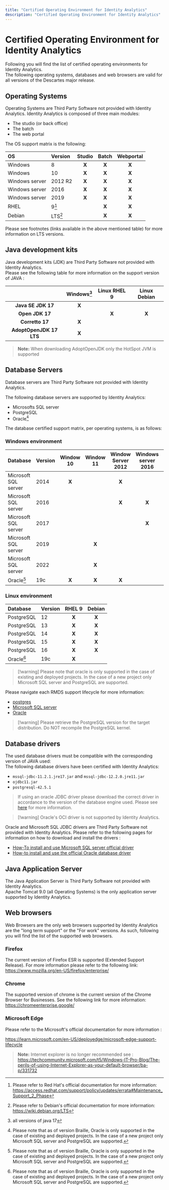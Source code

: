```yaml
---
title: "Certified Operating Environment for Identity Analytics"
description: "Certified Operating Environment for Identity Analytics"
---
```


# Certified Operating Environment for Identity Analytics

Following you will find the list of certified operating environments for Identity Analytics.  
The following operating systems, databases and web browsers are valid for all versions of the Descartes major release.  

## Operating Systems  

Operating Systems are Third Party Software not provided with Identity Analytics.
Identity Analytics is composed of three main modules:

- The studio (or back office)
- The batch  
- The web portal  

The OS support matrix is the following:

| **OS**         | **Version**     | **Studio** | **Batch** | **Webportal** |
| :------------- | :-------------- | :--------: | :-------: | :-----------: |
| Windows        | 8               |   **X**    |   **X**   |     **X**     |
| Windows        | 10              |   **X**    |   **X**   |     **X**     |
| Windows server | 2012 R2         |   **X**    |   **X**   |     **X**     |
| Windows server | 2016            |   **X**    |   **X**   |     **X**     |
| Windows server | 2019            |   **X**    |   **X**   |     **X**     |
| RHEL           | 9[^rhel9]       |            |   **X**   |     **X**     |
| Debian         | LTS[^debianLTS] |            |   **X**   |     **X**     |

Please see footnotes (links available in the above mentioned table) for more information on LTS versions.  

## Java development kits  

Java development kits (JDK) are Third Party Software not provided with Identity Analytics.  
Please see the following table for more information on the support version of JAVA :  

|                         | **Windows[^2]** |  **Linux  RHEL 9**  |  **Linux  Debian**  |
| :---------------------: | :-------------: | :-----------------: | :-----------------: |
|   **Java SE JDK 17**    |      **X**      |                     |                     |
|     **Open JDK 17**     |                 |        **X**        |        **X**        |
|     **Corretto 17**     |      **X**      |                     |                     |
| **AdoptOpenJDK 17 LTS** |      **X**      |                     |                     |

> **Note:** When downloading AdoptOpenJDK only the HotSpot JVM is supported  

## Database Servers

Database servers are Third Party Software not provided with Identity Analytics.  

The following database servers are supported by Identity Analytics:  

- Microsofts SQL server
- PostgreSQL
- Oracle[^1]

The database certified support matrix, per operating systems, is as follows:  

### Windows environment

| **Database**         | **Version** | **Window 10** | **Window 11** | **Window Server 2012** | **Windows server 2016** | **Windows server 2019** | **Windows server 2022** |
| :------------------- | :---------- | :-----------: | :-----------: | :--------------------: | :---------------------: | :---------------------: | :---------------------: |
| Microsoft SQL server | 2014        |     **X**     |               |         **X**          |                         |                         |                         |
| Microsoft SQL server | 2016        |               |               |         **X**          |          **X**          |                         |                         |
| Microsoft SQL server | 2017        |               |               |                        |          **X**          |                         |                         |
| Microsoft SQL server | 2019        |               | **X**         |                        |                         |          **X**          |                         |
| Microsoft SQL server | 2022        |               | **X**         |                        |                         |          **X**          |          **X**          |
| Oracle[^1]           | 19c         |     **X**     | **X**         |         **X**          |                         |                         |          **X**          |

### Linux environment

| **Database**         | **Version** | **RHEL 9** | **Debian** |
| :------------------- | :---------- | :--------: | :--------: |
| PostgreSQL           | 12          |   **X**    |   **X**    |
| PostgreSQL           | 13          |   **X**    |   **X**    |
| PostgreSQL           | 14          |   **X**    |   **X**    |
| PostgreSQL           | 15          |   **X**    |   **X**    |
| PostgreSQL           | 16          |   **X**    |   **X**    |
| Oracle[^1]           | 19c         |   **X**    |            |

> [!warning] Please note that oracle is only supported in the case of existing and deployed projects. In the case of a new project only Microsoft SQL server and PostgreSQL are supported.

Please navigate each RMDS support lifecycle for more information:  

- [postgres](https://www.postgresql.org/support/versioning/)
- [Microsoft SQL server](https://learn.microsoft.com/en-us/lifecycle/products/?terms=sql%20server)
- [Oracle](https://endoflife.date/oracle-database)

> [!warning] Please retrieve the PostgreSQL version for the target distribution. Do NOT recompile the PostgreSQL kernel.

## Database drivers  

The used database drivers must be compatible with the corresponding version of JAVA used:  
The following database drivers have been certified with Identity Analytics:  

- `mssql-jdbc-11.2.1.jre17.jar` and `mssql-jdbc-12.2.0.jre11.jar`
- `ojdbc11.jar`
- `postgresql-42.5.1`

> If using an oracle JDBC driver please download the correct driver in accordance to the version of the database engine used. Please see [here](https://www.oracle.com/fr/database/technologies/appdev/jdbc-downloads.html) for more information.  

> [!warning] Oracle's OCI driver is not supported by Identity Analytics.  

Oracle and Microsoft SQL JDBC drivers are Third Party Software not provided with Identity Analytics.
Please refer to the following pages for information on how to download and install the drivers :

- [How-To install and use Microsoft SQL server official driver](../../how-to/database/sqlserver/install-sqlserver-driver.md)
- [How-to install and use the official Oracle database driver](../../how-to/database/oracle/install-orcl-driver.md)

## Java Application Server

The Java Application Server is Third Party Software not provided with Identity Analytics.  
Apache Tomcat 9.0 (all Operating Systems) is the only application server supported by Identity Analytics.  

## Web browsers

Web Browsers are the only web browsers supported by Identity Analytics are the "long term support" or the "For work" versions. As such, following you will find the list of the supported web browsers.  

### Firefox

The current version of Firefox ESR is supported (Extended Support Release). For more information please refer to the following link:  
https://www.mozilla.org/en-US/firefox/enterprise/  

### Chrome

The supported version of chrome is the current version of the Chrome Browser for Businesses. See the following link for more information:  
https://chromeenterprise.google/

### Microsoft Edge

Please refer to the Microsoft's official documentation for more information :

https://learn.microsoft.com/en-US/deployedge/microsoft-edge-support-lifecycle

> **Note:** Internet explorer is no longer recommended see : https://techcommunity.microsoft.com/t5/Windows-IT-Pro-Blog/The-perils-of-using-Internet-Explorer-as-your-default-browser/ba-p/331732

[^1]: Please note that as of version Braille, Oracle is only supported in the case of existing and deployed projects. In the case of a new project only Microsoft SQL server and PostgreSQL are supported.

[^2]: all versions of java 17

[^debianLTS]: Please refer to Debian's official documentation for more information: https://wiki.debian.org/LTS

[^rhel9]: Please refer to Red Hat's official documentation for more information: https://access.redhat.com/support/policy/updates/errata#Maintenance_Support_2_Phase
